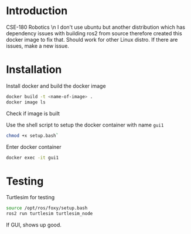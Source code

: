 # Introduction

CSE-180 Robotics \n
I don't use ubuntu but another distribution which has dependency issues with building ros2 from source therefore created
this docker image to fix that. Should work for other Linux distro. If there are issues, make a new issue.

# Installation

Install docker and build the docker image
```bash
docker build -t <name-of-image> .
docker image ls
```
Check if image is built

Use the shell script to setup the docker container with name `gui1`

```bash
chmod +x setup.bash`
```

Enter docker container
```bash
docker exec -it gui1
```

# Testing

Turtlesim for testing
```bash
source /opt/ros/foxy/setup.bash
ros2 run turtlesim turtlesim_node
```
If GUI, shows up good.
